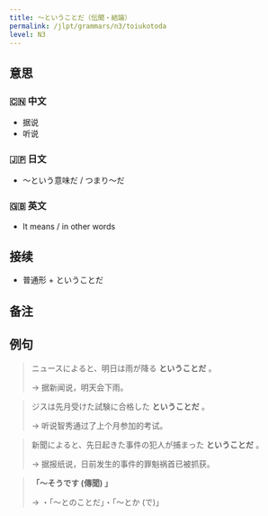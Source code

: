 ```yaml
---
title: 〜ということだ（伝聞・結論）
permalink: /jlpt/grammars/n3/toiukotoda
level: N3
---
```


## 意思

### 🇨🇳 中文

- 据说
- 听说

### 🇯🇵 日文

- 〜という意味だ / つまり〜だ

### 🇬🇧 英文

- It means / in other words

## 接续

- 普通形 + ということだ

## 备注


## 例句

> ニュースによると、明日は雨が降る **ということだ** 。
>
> → 据新闻说，明天会下雨。

> ジスは先月受けた試験に合格した **ということだ** 。
>
> → 听说智秀通过了上个月参加的考试。

> 新聞によると、先日起きた事件の犯人が捕まった **ということだ** 。
>
> → 据报纸说，日前发生的事件的罪魁祸首已被抓获。

> **「〜そうです (傳聞) 」**
>
> → ・「〜とのことだ」・「〜とか (で)」

